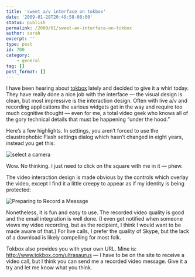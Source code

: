 ```yaml
---
title: 'sweet a/v interface on tokbox'
date: '2009-01-28T20:49:58-08:00'
status: publish
permalink: /2009/01/sweet-av-interface-on-tokbox
author: sarah
excerpt: ''
type: post
id: 700
category:
    - general
tag: []
post_format: []
---
```

I have been hearing about [tokbox](http://www.tokbox.com) lately and decided to give it a whirl today. They have really done a nice job with the interface — the visual design is clean, but most impressive is the interaction design. Often with live a/v and recording applications the various widgets get in the way and require too much cognitive thought — even for me, a total video geek who knows all of the gory technical details that must be happening “under the hood.”

Here’s a few highlights. In settings, you aren’t forced to use the claustrophobic Flash settings dialog which hasn’t changed in eight years, instead you get this:

![select a camera](http://img.skitch.com/20090129-r5mgptjgj5ycjm6723payn39ud.jpg "select a camera")

Wow. No thinking. I just need to click on the square with me in it — phew.

The video interaction design is made obvious by the controls which overlay the video, except I find it a little creepy to appear as if my identity is being protected:

![Preparing to Record a Message](http://img.skitch.com/20090129-dmcgg9ue53sig57yk93hmdbsig.jpg "Preparing to Record a Message")

Nonetheless, it is fun and easy to use. The recorded video quality is good and the email integration is well done. (I even get notified when someone views my video recording, but as the recipient, I think I would want to be made aware of that.) For live calls, I prefer the quality of Skype, but the lack of a download is likely compelling for most folk.

Tokbox also provides you with your own URL. Mine is: <http://www.tokbox.com/ultrasaurus> — I have to be on the site to receive a video call, but I think you can send me a recorded video message. Give it a try and let me know what you think.